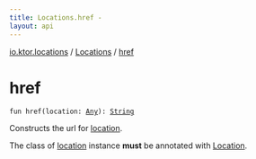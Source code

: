```yaml
---
title: Locations.href - 
layout: api
---
```


<div class='api-docs-breadcrumbs'><a href="../index.html">io.ktor.locations</a> / <a href="index.html">Locations</a> / <a href="./href.html">href</a></div>

# href

<div class="signature"><code><span class="keyword">fun </span><span class="identifier">href</span><span class="symbol">(</span><span class="parameterName" id="io.ktor.locations.Locations$href(kotlin.Any)/location">location</span><span class="symbol">:</span>&nbsp;<a href="https://kotlinlang.org/api/latest/jvm/stdlib/kotlin/-any/index.html"><span class="identifier">Any</span></a><span class="symbol">)</span><span class="symbol">: </span><a href="https://kotlinlang.org/api/latest/jvm/stdlib/kotlin/-string/index.html"><span class="identifier">String</span></a></code></div>

Constructs the url for <a href="href.html#io.ktor.locations.Locations$href(kotlin.Any)/location">location</a>.

The class of <a href="href.html#io.ktor.locations.Locations$href(kotlin.Any)/location">location</a> instance **must** be annotated with <a href="../-location/index.html">Location</a>.

